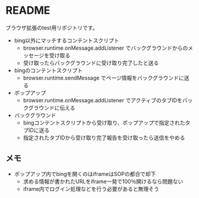 # README

ブラウザ拡張のtest用リポジトリです。

- bing以外にマッチするコンテントスクリプト
  - browser.runtime.onMessage.addListener でバックグラウンドからのメッセージを受け取る
  - 受け取ったらバックグラウンドに受け取り完了したと送る
- bingのコンテントスクリプト
  - browser.runtime.sendMessage でページ情報をバックグラウンドに送る
- ポップアップ
  - browser.runtime.onMessage.addListener でアクティブのタブIDをバックグラウンドに伝える
- バックグラウンド
  - bingコンテントスクリプトから受け取り、ポップアップで指定されたタブIDに送る
  - 指定されたタブIDから受け取り完了報告を受け取ったら送信をやめる

## メモ

- ポップアップ内でbingを開くのはiframeはSOPの都合で却下
  - 求める情報が書かれたURLをiframe一発で100％開けるなら問題ない
  - iframe内でログイン処理などを行う必要があると無理そう
